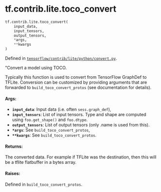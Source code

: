 <div itemscope itemtype="http://developers.google.com/ReferenceObject">
<meta itemprop="name" content="tf.contrib.lite.toco_convert" />
</div>

# tf.contrib.lite.toco_convert

``` python
tf.contrib.lite.toco_convert(
    input_data,
    input_tensors,
    output_tensors,
    *args,
    **kwargs
)
```



Defined in [`tensorflow/contrib/lite/python/convert.py`](https://www.tensorflow.org/code/tensorflow/contrib/lite/python/convert.py).

"Convert a model using TOCO.

Typically this function is used to convert from TensorFlow GraphDef to TFLite.
Conversion can be customized by providing arguments that are forwarded to
`build_toco_convert_protos` (see documentation for details).

#### Args:

* <b>`input_data`</b>: Input data (i.e. often `sess.graph_def`),
* <b>`input_tensors`</b>: List of input tensors. Type and shape are computed using
    `foo.get_shape()` and `foo.dtype`.
* <b>`output_tensors`</b>: List of output tensors (only .name is used from this).
* <b>`*args`</b>: See `build_toco_convert_protos`,
* <b>`**kwargs`</b>: See `build_toco_convert_protos`.


#### Returns:

The converted data. For example if TFLite was the destination, then
this will be a tflite flatbuffer in a bytes array.


#### Raises:

Defined in `build_toco_convert_protos`.